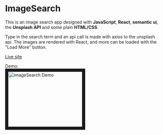 # ImageSearch

This is an image search app designed with **JavaScript**, **React**, **semantic ui**, the **Unsplash API** and some plain **HTML/CSS**.

Type in the search term and an api call is made with axios to the unsplash api. The images are rendered with React, and more can be loaded with the "Load More" button.


<a href="https://e-barr.github.io/imageSearch/" target="_blank">Live site</a>


Demo: <br>
<a href="http://www.youtube.com/watch?feature=player_embedded&v=Zi1oIJCf-_8" target="_blank"><img src="http://img.youtube.com/vi/Zi1oIJCf-_8/0.jpg" 
alt="imageSearch Demo" width="240" height="180" border="10" /></a>
